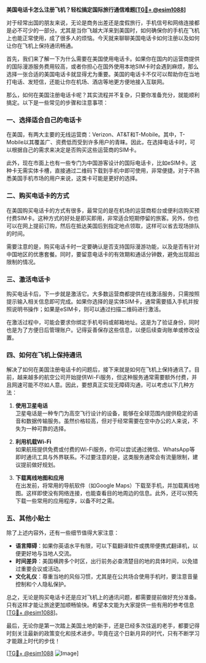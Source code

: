 **美国电话卡怎么注册飞机？轻松搞定国际旅行通信难题[[TG💪+ @esim1088](https://t.me/s/esim1088)]**

对于经常出国的朋友来说，无论是商务出差还是度假旅行，手机信号和网络连接都是必不可少的一部分。尤其是当你飞越大洋来到美国时，如何确保你的手机在飞机上也能正常使用，成了很多人的烦恼。今天就来聊聊美国电话卡如何注册以及如何让你在飞机上保持通讯畅通。

首先，我们来了解一下为什么需要在美国使用电话卡。如果你在国内的运营商提供的国际漫游服务费用较高，或者你担心在国外使用本地SIM卡时会遇到麻烦，那么选择一张合适的美国电话卡就显得尤为重要。美国的电话卡不仅可以帮助你在当地打电话、发短信，还能让你在机场、酒店等地更方便地接入互联网。

那么，如何在美国注册电话卡呢？其实流程并不复杂，只要你准备充分，就能顺利搞定。以下是一些常见的步骤和注意事项：

### **一、选择适合自己的电话卡**

在美国，有两大主要的无线运营商：Verizon、AT&T和T-Mobile。其中，T-Mobile以其覆盖广、资费低而受到许多用户的青睐。因此，在选择电话卡时，可以根据自己的需求来决定是否购买这些运营商的SIM卡。

此外，现在市面上也有一些专门为中国游客设计的国际电话卡，比如eSIM卡。这种卡无需实体卡槽，直接通过二维码下载到手机中即可使用，非常便捷。对于不熟悉美国手机市场的用户来说，这类卡可能是更好的选择。

### **二、购买电话卡的方式**

在美国购买电话卡的方式有很多，最常见的是在机场的运营商柜台或便利店购买预付费SIM卡。这种方式的好处是即买即用，非常适合短期停留的旅客。另外，你也可以在网上提前订购，然后在抵达美国后到指定地点领取，这样可以省去现场排队的时间。

需要注意的是，购买电话卡时一定要确认是否支持国际漫游功能，以及是否有针对中国地区的优惠套餐。同时，要留意电话卡的有效期和通话分钟数，避免出现超出限制的情况。

### **三、激活电话卡**

购买电话卡后，下一步就是激活它。大多数运营商都提供在线激活服务，只需按照提示输入相关信息即可完成。如果你选择的是实体SIM卡，通常需要插入手机并按照说明书操作；如果是eSIM卡，则可以通过扫描二维码进行激活。

在激活过程中，可能会要求你绑定手机号码或邮箱地址。这是为了验证身份，同时也是为了方便日后管理账户。记得妥善保存这些信息，以便后续查询账单或修改设置。

### **四、如何在飞机上保持通讯**

解决了如何在美国注册电话卡的问题后，接下来就是如何在飞机上保持通讯了。目前，越来越多的航空公司开始提供Wi-Fi服务，但这种服务通常需要额外付费，并且网速可能不尽如人意。因此，要想真正实现无障碍沟通，可以考虑以下几种方法：

1. **使用卫星电话**  
   卫星电话是一种专门为高空飞行设计的设备，能够在全球范围内提供稳定的语音和数据传输服务。虽然价格较高，但对于经常需要在空中办公的人来说，不失为一种可靠的选择。

2. **利用机载Wi-Fi**  
   如果航班提供免费或付费的Wi-Fi服务，你可以尝试通过微信、WhatsApp等即时通讯工具与外界联系。不过要注意的是，这类服务通常会有流量限制，建议提前做好规划。

3. **下载离线地图和应用**  
   在出发前，将常用的导航软件（如Google Maps）下载至手机，并加载离线地图。这样即使没有网络连接，也能查看目的地周边的信息。此外，还可以预先下载一些常用的应用程序，以备不时之需。

### **五、其他小贴士**

除了上述内容外，还有一些细节值得大家注意：

- **语言障碍**：如果你英语水平有限，可以下载翻译软件或携带便携式翻译机，以便更好地与当地人交流。
- **时间差异**：美国横跨多个时区，出行前务必查清楚目的地的具体时间，以免错过重要会议或活动。
- **文化礼仪**：尊重当地的风俗习惯，尤其是在公共场合使用手机时，要注意音量控制和个人隐私保护。

总之，无论是购买电话卡还是应对飞机上的通讯问题，都需要提前做好充分准备。只有这样才能让旅途更加顺畅愉快。希望本文能为大家提供一些有用的参考信息[[TG💪+ @esim1088](https://t.me/s/esim1088)]。

最后，无论你是第一次踏上美国土地的新手，还是已经多次往返的老手，都要记得时刻关注最新的政策变化和技术进步。毕竟在这个日新月异的时代，只有不断学习才能跟上时代的步伐！

[[TG💪+ @esim1088](https://t.me/s/esim1088) ![Image](https://i.postimg.cc/4NQfJmqS/Snipaste-2025-05-13-00-14-12.png)]